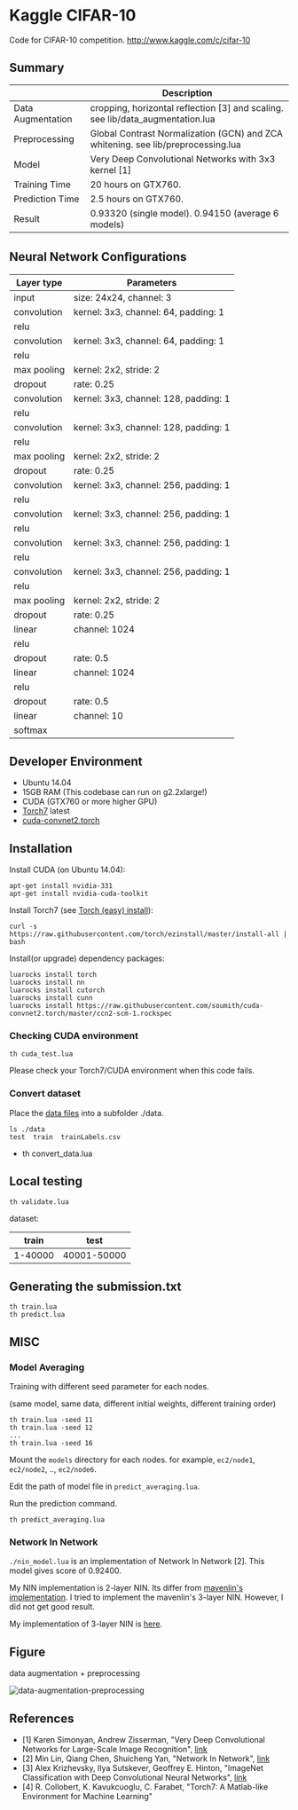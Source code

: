 # Kaggle CIFAR-10

Code for CIFAR-10 competition. http://www.kaggle.com/c/cifar-10

## Summary
|                   | Description                                                                            |
|-------------------|----------------------------------------------------------------------------------------|
| Data Augmentation | cropping, horizontal reflection [3] and scaling. see lib/data_augmentation.lua             |
| Preprocessing     | Global Contrast Normalization (GCN) and ZCA whitening. see lib/preprocessing.lua       |
| Model             | Very Deep Convolutional Networks with 3x3 kernel [1] |
| Training Time     | 20 hours on GTX760. |
| Prediction Time   | 2.5 hours on GTX760. |
| Result            | 0.93320 (single model). 0.94150 (average 6 models)|


## Neural Network Conﬁgurations

| Layer type       | Parameters                                |
|------------------|-------------------------------------------|
| input            | size: 24x24, channel: 3                   |
| convolution      | kernel: 3x3, channel: 64, padding: 1      |
| relu             |                                           |
| convolution      | kernel: 3x3, channel: 64, padding: 1      |
| relu             |                                           |
| max pooling      | kernel: 2x2, stride: 2                    |
| dropout          | rate: 0.25                                |
| convolution      | kernel: 3x3, channel: 128, padding: 1     |
| relu             |                                           |
| convolution      | kernel: 3x3, channel: 128, padding: 1     |
| relu             |                                           |
| max pooling      | kernel: 2x2, stride: 2                    |
| dropout          | rate: 0.25                                |
| convolution      | kernel: 3x3, channel: 256, padding: 1     |
| relu             |                                           |
| convolution      | kernel: 3x3, channel: 256, padding: 1     |
| relu             |                                           |
| convolution      | kernel: 3x3, channel: 256, padding: 1     |
| relu             |                                           |
| convolution      | kernel: 3x3, channel: 256, padding: 1     |
| relu             |                                           |
| max pooling      | kernel: 2x2, stride: 2                    |
| dropout          | rate: 0.25                                |
| linear           | channel: 1024                             |
| relu             |                                           |
| dropout          | rate: 0.5                                 |
| linear           | channel: 1024                             |
| relu             |                                           |
| dropout          | rate: 0.5                                 |
| linear           | channel: 10                               |
| softmax          |                                           |

## Developer Environment

- Ubuntu 14.04
- 15GB RAM (This codebase can run on g2.2xlarge!)
- CUDA (GTX760 or more higher GPU)
- [Torch7](http://torch.ch/) latest
- [cuda-convnet2.torch](https://github.com/soumith/cuda-convnet2.torch)

## Installation

Install CUDA (on Ubuntu 14.04):

    apt-get install nvidia-331
    apt-get install nvidia-cuda-toolkit

Install Torch7 (see [Torch (easy) install](https://github.com/torch/ezinstall)):

    curl -s https://raw.githubusercontent.com/torch/ezinstall/master/install-all | bash

Install(or upgrade) dependency packages:

    luarocks install torch
    luarocks install nn
    luarocks install cutorch
    luarocks install cunn
    luarocks install https://raw.githubusercontent.com/soumith/cuda-convnet2.torch/master/ccn2-scm-1.rockspec

### Checking CUDA environment

    th cuda_test.lua

Please check your Torch7/CUDA environment when this code fails.

### Convert dataset

Place the [data files](http://www.kaggle.com/c/cifar-10/data) into a subfolder ./data.

    ls ./data
    test  train  trainLabels.csv
-
    th convert_data.lua

## Local testing

    th validate.lua

dataset:

| train   | test        |
| ------- | ----------- |
| 1-40000 | 40001-50000 |

## Generating the submission.txt

    th train.lua
    th predict.lua

## MISC

### Model Averaging

Training with different seed parameter for each nodes.

(same model, same data, different initial weights, different training order)

    th train.lua -seed 11
    th train.lua -seed 12
    ...
    th train.lua -seed 16

Mount the `models` directory for each nodes. for example, `ec2/node1`, `ec2/node2`, .., `ec2/node6`.

Edit the path of model file in `predict_averaging.lua`.

Run the prediction command.

    th predict_averaging.lua

### Network In Network

`./nin_model.lua` is an implementation of Network In Network [2].
This model gives score of 0.92400.

My NIN implementation is 2-layer NIN. Its differ from [mavenlin's implementation](https://gist.github.com/mavenlin/e56253735ef32c3c296d).
I tried to implement the mavenlin's 3-layer NIN. However, I did not get good result.

My implementation of 3-layer NIN is [here](https://gist.github.com/nagadomi/15849fb2711de78c6bf6).

## Figure

data augmentation + preprocessing

![data-augmentation-preprocessing](https://raw.githubusercontent.com/nagadomi/kaggle-cifar10-torch7/master/figure/zca.png)

## References
- [1] Karen Simonyan, Andrew Zisserman, "Very Deep Convolutional Networks for Large-Scale Image Recognition", [link](http://arxiv.org/abs/1409.1556)
- [2] Min Lin, Qiang Chen, Shuicheng Yan, "Network In Network", [link](http://arxiv.org/abs/1312.4400)
- [3] Alex Krizhevsky, Ilya Sutskever, Geoffrey E. Hinton, "ImageNet Classification with Deep Convolutional Neural Networks", [link](http://papers.nips.cc/paper/4824-imagenet-classification-with-deep-convolutional-neural-networks)
- [4] R. Collobert, K. Kavukcuoglu, C. Farabet, "Torch7: A Matlab-like Environment for Machine Learning"
